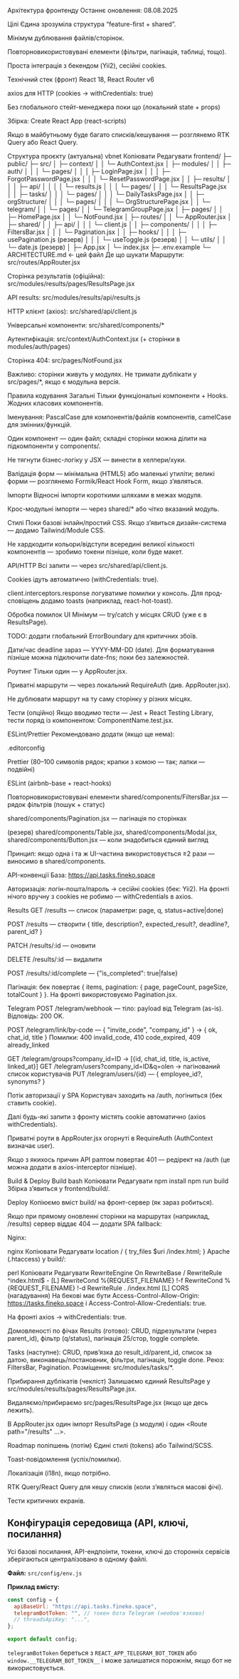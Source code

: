 Архітектура фронтенду
Останнє оновлення: 08.08.2025

Цілі
Єдина зрозуміла структура “feature-first + shared”.

Мінімум дублювання файлів/сторінок.

Повторновикористовувані елементи (фільтри, пагінація, таблиці, тощо).

Проста інтеграція з бекендом (Yii2), сесійні cookies.

Технічний стек (фронт)
React 18, React Router v6

axios для HTTP (cookies → withCredentials: true)

Без глобального стейт-менеджера поки що (локальний state + props)

Збірка: Create React App (react-scripts)

Якщо в майбутньому буде багато списків/кешування — розглянемо RTK Query або React Query.

Структура проєкту (актуальна)
vbnet
Копіювати
Редагувати
frontend/
├─ public/
├─ src/
│  ├─ context/
│  │  └─ AuthContext.jsx
│  ├─ modules/
│  │  ├─ auth/
│  │  │  └─ pages/
│  │  │     ├─ LoginPage.jsx
│  │  │     ├─ ForgotPasswordPage.jsx
│  │  │     └─ ResetPasswordPage.jsx
│  │  ├─ results/
│  │  │  ├─ api/
│  │  │  │  └─ results.js
│  │  │  └─ pages/
│  │  │     └─ ResultsPage.jsx
│  │  ├─ tasks/
│  │  │  └─ pages/
│  │  │     └─ DailyTasksPage.jsx
│  │  ├─ orgStructure/
│  │  │  └─ pages/
│  │  │     └─ OrgStructurePage.jsx
│  │  └─ telegram/
│  │     └─ pages/
│  │        └─ TelegramGroupPage.jsx
│  ├─ pages/
│  │  ├─ HomePage.jsx
│  │  └─ NotFound.jsx
│  ├─ routes/
│  │  └─ AppRouter.jsx
│  ├─ shared/
│  │  ├─ api/
│  │  │  └─ client.js
│  │  ├─ components/
│  │  │  ├─ FiltersBar.jsx
│  │  │  └─ Pagination.jsx
│  │  ├─ hooks/
│  │  │  ├─ usePagination.js        (резерв)
│  │  │  └─ useToggle.js            (резерв)
│  │  └─ utils/
│  │     └─ date.js                 (резерв)
│  ├─ App.jsx
│  └─ index.jsx
├─ .env.example
└─ ARCHITECTURE.md   ← цей файл
Де що шукати
Маршрути: src/routes/AppRouter.jsx

Сторінка результатів (офіційна): src/modules/results/pages/ResultsPage.jsx

API results: src/modules/results/api/results.js

HTTP клієнт (axios): src/shared/api/client.js

Універсальні компоненти: src/shared/components/*

Аутентифікація: src/context/AuthContext.jsx (+ сторінки в modules/auth/pages)

Сторінка 404: src/pages/NotFound.jsx

Важливо: сторінки живуть у модулях. Не тримати дублікати у src/pages/*, якщо є модульна версія.

Правила кодування
Загальні
Тільки функціональні компоненти + Hooks. Жодних класових компонентів.

Іменування: PascalCase для компонентів/файлів компонентів, camelCase для змінних/функцій.

Один компонент — один файл; складні сторінки можна ділити на підкомпоненти у components/.

Не тягнути бізнес-логіку у JSX — винести в хелпери/хуки.

Валідація форм — мінімальна (HTML5) або маленькі утиліти; великі форми — розглянемо Formik/React Hook Form, якщо з’являться.

Імпорти
Відносні імпорти короткими шляхами в межах модуля.

Крос-модульні імпорти — через shared/* або чітко вказаний модуль.

Стилі
Поки базові інлайн/простий CSS. Якщо з’явиться дизайн-система — додамо Tailwind/Module CSS.

Не хардкодити кольори/відступи всередині великої кількості компонентів — зробимо токени пізніше, коли буде макет.

API/HTTP
Всі запити — через src/shared/api/client.js.

Cookies ідуть автоматично (withCredentials: true).

client.interceptors.response логуватиме помилки у консоль. Для прод-сповіщень додамо toasts (наприклад, react-hot-toast).

Обробка помилок UI
Мінімум — try/catch у місцях CRUD (уже є в ResultsPage).

TODO: додати глобальний ErrorBoundary для критичних збоїв.

Дати/час
deadline зараз — YYYY-MM-DD (date). Для форматування пізніше можна підключити date-fns; поки без залежностей.

Роутинг
Тільки один <Route path="/results"> — у AppRouter.jsx.

Приватні маршрути — через локальний RequireAuth (див. AppRouter.jsx).

Не дублювати маршрут на ту саму сторінку у різних місцях.

Тести (опційно)
Якщо вводимо тести — Jest + React Testing Library, тести поряд із компонентом: ComponentName.test.jsx.

ESLint/Prettier
Рекомендовано додати (якщо ще нема):

.editorconfig

Prettier (80–100 символів рядок; крапки з комою — так; лапки — подвійні)

ESLint (airbnb-base + react-hooks)

Повторновикористовувані елементи
shared/components/FiltersBar.jsx — рядок фільтрів (пошук + статус)

shared/components/Pagination.jsx — пагінація по сторінках

(резерв) shared/components/Table.jsx, shared/components/Modal.jsx, shared/components/Button.jsx — коли знадобиться єдиний вигляд

Принцип: якщо одна і та ж UI-частина використовується ≥2 рази — виносимо в shared/components.

API-конвенції
База: https://api.tasks.fineko.space

Авторизація: логін-пошта/пароль → сесійні cookies (бек: Yii2).
На фронті нічого вручну з cookies не робимо — withCredentials в axios.

Results
GET /results — список (параметри: page, q, status=active|done)

POST /results — створити { title, description?, expected_result?, deadline?, parent_id? }

PATCH /results/:id — оновити

DELETE /results/:id — видалити

POST /results/:id/complete — {"is_completed": true|false}

Пагінація: бек повертає { items, pagination: { page, pageCount, pageSize, totalCount } }.
На фронті використовуємо Pagination.jsx.

Telegram
POST /telegram/webhook — тіло: payload від Telegram (as-is). Відповідь: 200 OK.

POST /telegram/link/by-code — { "invite_code", "company_id" } → { ok, chat_id, title }
Помилки: 400 invalid_code, 410 code_expired, 409 already_linked

GET /telegram/groups?company_id=ID → [{id, chat_id, title, is_active, linked_at}]
GET /telegram/users?company_id=ID&q=olen → пагінований список користувачів
PUT /telegram/users/{id} — { employee_id?, synonyms? }

Потік авторизації у SPA
Користувач заходить на /auth, логіниться (бек ставить cookie).

Далі будь-які запити з фронту містять cookie автоматично (axios withCredentials).

Приватні роути в AppRouter.jsx огорнуті в RequireAuth (AuthContext визначає user).

Якщо з якихось причин API раптом повертає 401 — редірект на /auth (це можна додати в axios-interceptor пізніше).

Build & Deploy
Build
bash
Копіювати
Редагувати
npm install
npm run build
Збірка з’явиться у frontend/build/.

Deploy
Копіюємо вміст build/ на фронт-сервер (як зараз робиться).

Якщо при прямому оновленні сторінки на маршрутах (наприклад, /results) сервер віддає 404 — додати SPA fallback:

Nginx:

nginx
Копіювати
Редагувати
location / {
  try_files $uri /index.html;
}
Apache (.htaccess) у build/:

perl
Копіювати
Редагувати
RewriteEngine On
RewriteBase /
RewriteRule ^index\.html$ - [L]
RewriteCond %{REQUEST_FILENAME} !-f
RewriteCond %{REQUEST_FILENAME} !-d
RewriteRule . /index.html [L]
CORS (нагадування)
На бекові має бути Access-Control-Allow-Origin: https://tasks.fineko.space і Access-Control-Allow-Credentials: true.

На фронті axios → withCredentials: true.

Домовленості по фічах
Results (готово): CRUD, підрезультати (через parent_id), фільтр (q/status), пагінація 25/стор, toggle complete.

Tasks (наступне): CRUD, прив’язка до result_id/parent_id, список за датою, виконавець/постановник, фільтри, пагінація, toggle done.
Реюз: FiltersBar, Pagination.
Розміщення: src/modules/tasks/*.

Прибирання дублікатів (чекліст)
 Залишаємо єдиний ResultsPage у src/modules/results/pages/ResultsPage.jsx.

 Видаляємо/прибираємо src/pages/ResultsPage.jsx (якщо ще десь лежить).

 В AppRouter.jsx один імпорт ResultsPage (з модуля) і один <Route path="/results" ...>.

Roadmap поліпшень (потім)
Єдині стилі (tokens) або Tailwind/SCSS.

Toast-повідомлення (успіх/помилки).

Локалізація (i18n), якщо потрібно.

RTK Query/React Query для кешу списків (коли з’являться масові фічі).

Тести критичних екранів.

## Конфігурація середовища (API, ключі, посилання)

Усі базові посилання, API-ендпоінти, токени, ключі до сторонніх сервісів зберігаються централізовано в одному файлі.

**Файл:** `src/config/env.js`

**Приклад вмісту:**
```js
const config = {
  apiBaseUrl: "https://api.tasks.fineko.space",
  telegramBotToken: "", // токен бота Telegram (необов'язково)
  // threadsApiKey: "...",
};

export default config;
```

`telegramBotToken` береться з `REACT_APP_TELEGRAM_BOT_TOKEN` або `window.__TELEGRAM_BOT_TOKEN__` і може залишатися порожнім, якщо бот не використовується.